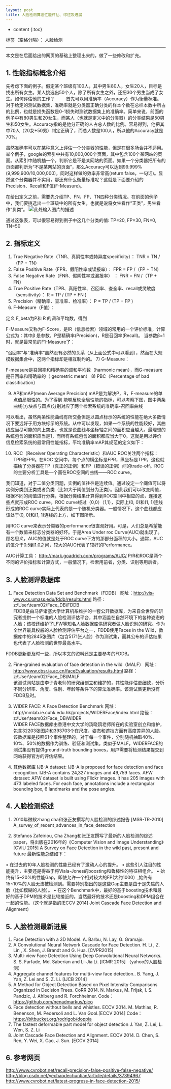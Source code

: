 ```yaml
---
layout: post
title: 人脸检测算法性能评估、综述及进展
---
```


* content
{:toc}


标签（空格分隔）： 人脸检测

---

本文是在后面给出的网页的基础上整理出来的，做了一些修改和扩充。

## 1.    性能指标概念介绍
先考虑下面的例子。假定某个班级有100人，其中男生80人，女生20人，目标是找出所有女生。某人挑选出50个人，除了所有女生之外，还把30个男生当成了女生。如何评估他的工作？
　　
首先可以用准确率（Accuracy）作为衡量标准。对于给定的测试数据集，准确率就是分类器正确分类的样本个数在总样本数中所占的比例，也就是损失函数是0-1损失时测试数据集上的准确率。简单来说，前面的例子中有80男生和20女生，而某人（也就是定义中的分类器）的分类结果是50男生和50女生。Accuracy指的是他分正确的人占总人数的比例。容易得到，他把其中70人（20女+50男）判定正确了，而总人数是100人，所以他的Accuracy就是70%。

虽然准确率可以在某种意义上评估一个分类器的性能，但是在很多场合并不适用。举个例子，google的索引中共有10,000,000个页面，其中包含100个某网站的页面。从索引中随机抽一个，判断它是不是某网站的页面。如果一个分类器把所有的页面都判断为“不是某网站的页面”，那么Accuracy可以达到99.999%(9,999,900/10,000,000)，同时这样做的效率非常高(return false，一句话)。显然这个分类器并不实用，那还有什么衡量标准呢？这就是下面要介绍的Precision、Recall和F值(F-Measure)。

在给出定义之前，需要先介绍TP、FN、FP、TN四种分类情况。在前面的例子中，我们要挑选出一个班级中的所有女生，也就是说将女生看作“正类”，男生看作“负类”。
  ![此处输入图片的描述][1]
  
通过这张表，可以很容易得到例子中这几个分类的值: TP=20, FP=30, FN=0, TN=50

## 2.	指标定义
1)	True Negative Rate（TNR、真阴性率或特异度specificity）：
TNR = TN /（FP + TN）
2)	False Positive Rate（FPR、假阳性率或误报率）：
FPR = FP /（FP + TN）
3)	False Negative Rate（FNR、假阴性率或漏报率） ：
FNR = FN /（TP + FN）
4)	True Positive Rate（TPR、真阳性率、召回率、查全率、recall或灵敏度（sensitivity）：
R = TP / (TP + FN )
5)	Precision（精确率、查准率、检准率）：
P = TP / (TP + FP )
6)	F-Measure（F值）：
 
定义 F_beta为P和 R 的调和平均数，得到
 
F-Measure又称为F-Score，是IR（信息检索）领域的常用的一个评价标准，计算公式为：其中β 是参数，P是精确率(Precision)，R是召回率(Recall)。
当参数β=1时，就是最常见的F1-Measure了：

“召回率”与“准确率”虽然没有必然的关系（从上面公式中可以看到），然而在大规模数据集合中，这两个指标却是相互制约的。
7)	G-Measure：
 
F-measure是召回率和精确率的调和平均数（harmonic mean），而G-measure是召回率和精确率的（ geometric mean）
8)	PBC（Percentage of bad classification）
 
9)	AP和mAP(mean Average Precision)
mAP是为解决P，R，F-measure的单点值局限性的。为了得到 能够反映全局性能的指标，可以考察下图，图中两条曲线(方块点与圆点)分别对应了两个检索系统的准确率-召回率曲线
 
可以看出，虽然两条性能曲线有所交叠但是以圆点标示的系统的性能在绝大多数情况下要远好于用方块标示的系统。从中可以发现，如果一个系统的性能较好，其曲线应当尽可能的向上突出，也就是说曲线与坐标轴之间的面积应当越大。最理想的系统包含的面积应当是1，而所有系统包含的面积都应当大于0。这就是用以评价信息检索系统的最常用性能指标，平均准确率mAP其规范的定义如下：
 
10)	ROC（Receiver Operating Characteristic）和AUC
ROC关注两个指标：TPR和FPR。在ROC 空间中，每个点的横坐标是FPR，纵坐标是TPR，这也就描绘了分类器在TP（真正的正例）和FP（错误的正例）间的trade-off。ROC的主要分析工具是一个画在ROC空间的曲线——ROC curve。

我们知道，对于二值分类问题，实例的值往往是连续值。通过设定一个阈值可以将实例分类到正类或者负类（比如大于阈值划分为正类）。因此我们可以改变阈值，根据不同的阈值进行分类，根据分类结果计算得到ROC空间中相应的点，连接这些点就形成ROC curve。ROC curve经过（0,0）（1,1），实际上(0, 0)和(1, 1)连线形成的ROC curve实际上代表的是一个随机分类器。一般情况下，这个曲线都应该处于(0, 0)和(1, 1)连线的上方，如下图所示。
 
用ROC curve来表示分类器的performance很直观好用。可是，人们总是希望能有一个数值来标志分类器的好坏。于是Area Under roc Curve(AUC)就出现了。顾名思义，AUC的值就是处于ROC curve下方的那部分面积的大小。通常，AUC的值介于0.5到1.0之间，较大的AUC代表了较好的Performance。

AUC计算工具：
http://mark.goadrich.com/programs/AUC/
P/R和ROC是两个不同的评价指标和计算方式，一般情况下，检索用前者，分类、识别等用后者。


  [1]: http://www.cvrobot.net/wp-content/uploads/2015/06/recall-precision-false-positive-false-negative-1.png



## 3.	人脸测评数据库
1)	Face Detection Data Set and Benchmark（FDDB）
网址：http://vis-www.cs.umass.edu/fddb/results.html
路径：z:\User\team02\Face_DB\FDDB\
FDDB是由马萨诸塞大学计算机系维护的一套公开数据库，为来自全世界的研究者提供一个标准的人脸检测评估平台，其中涵盖在自然环境下的各种姿态的人脸；该校还维护了LFW等知名人脸数据库供研究者做人脸识别的研究。作为全世界最具权威的人脸检测评估平台之一，FDDB使用Faces in the Wild，数据库中的2845张图片（包含5171张人脸）作为测试集，而其公布的评估结果也代表了人脸检测的世界最高水平。

FDDB更新更及时一些，所以本文的资料还是主要参考的FDDB。

2)	Fine-grained evaluation of face detection in the wild（MALF）
网址：http://www.cbsr.ia.ac.cn/faceEvaluation/results.html
路径：z:\User\team02\Face_DB\MALF\
该测试网站是由李子青老师的研究组创立和维护的，其性能评估更细致，分析不同分辨率、角度、性别、年龄等条件下的算法准确率。该测试集更新没有FDDB及时。

3)	WIDER FACE: A Face Detection Benchmark
网址：http//mmlab.ie.cuhk.edu.hk/projects/WIDERFace/index.html
路径：z:\User\team02\Face_DB\WIDER\
WIDER FACE数据库由香港中文大学的汤晓鸥老师所在的实验室创立和维护，包含32203张图片和393703个在尺度，姿态和遮挡方面有高度差异的人脸。该数据库是按照61个事件整理的，对于每一个事件，分别随机抽取40%、10%、50%的数据作为训练、验证和测试集。类似于MALF，WIDERFACE的测试集没有提供ground-truth bounding boxes，用户需要将检测结果提交到网站获得官方的评估结果。

4)	其他数据库
IJB-A dataset: IJB-A is proposed for face detection and face recognition. IJB-A contains 24,327 images and 49,759 faces.
AFW dataset: AFW dataset is built using Flickr images. It has 205 images with 473 labeled faces. For each face, annotations include a rectangular bounding box, 6 landmarks and the pose angles.

## 4.	人脸检测综述

1)	2010年微软zhang cha和张正友撰写的人脸检测的综述报告
       [MSR-TR-2010] A_survey_of_recent_advances_in_face_detection
       
2)	Stefanos Zafeiriou, Cha Zhang和张正友撰写了最新的人脸检测的综述paper，将出版在2016年的《Computer Vision and Image Understanding》
       [CVIU 2015] A Survey on Face Detection in the wild past, present and future
最新性能总结如下：
 
•	在过去的10年人脸检测的性能已经有了激动人心的提升。
•	这些引人注目的性能提升，主要还是得益于将Viala-Jones的boosting和鲁棒性的特征相组合。
•	始终有15~20%的性能Gap，即使允许一个相对较大的FP(大约1000）,始终有15~10%的人脸无法被检测到。需要特别指出的是这些Gap主要是由于是失焦的人脸（比如模糊的人脸）。
•	在这个Benchmark中，最好的基于boosting技术和最好的基于DPM的技术是比较接近的。当然最好的技术还是boosting和DPM组合在一起的性能。（这个就是指的[ECCV 2014] Joint Cascade Face Detection and Alignment）

## 5.	人脸检测最新进展
1)	Face Detection with a 3D Model.   A. Barbu, N. Lay, G. Gramajo.
2)	A Convolutional Neural Network Cascade for Face Detection. H. Li , Z. Lin , X. Shen, J. Brandt and G. Hua. [CVPR2015]
3)	Multi-view Face Detection Using Deep Convolutional Neural Networks. S. S. Farfade, Md. Saberian and Li-Jia Li. [ICMR 2015]  （yahoo的人脸检测）
4)	Aggregate channel features for multi-view face detection.. B. Yang, J. Yan, Z. Lei and S. Z. Li. [IJCB 2014]
5)	A Method for Object Detection Based on Pixel Intensity Comparisons Organized in Decision Trees. CoRR 2014. N. Markus, M. Frljak, I. S. Pandzic, J. Ahlberg and R. Forchheimer. Code：https://github.com/nenadmarkus/pico
6)	Face detection without bells and whistles. ECCV 2014. M. Mathias, R. Benenson, M. Pedersoli and L. Van Gool.[ECCV 2014]  Code：https://bitbucket.org/rodrigob/doppia
7)	The fastest deformable part model for object detection J. Yan, Z. Lei, L. Wen, S. Z. Li
8)	Joint Cascade Face Detection and Alignment. ECCV 2014. D. Chen, S. Ren, Y. Wei, X. Cao, J. Sun. [ECCV 2014]

## 6.	参考网页
http://www.cvrobot.net/recall-precision-false-positive-false-negative/
http://blog.csdn.net/yechaodechuntian/article/details/37394967
http://www.cvrobot.net/latest-progress-in-face-detection-2015/


